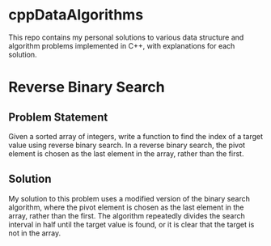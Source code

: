 # cppDataAlgorithms
This repo contains my personal solutions to various data structure and algorithm problems implemented in C++, with explanations for each solution. 

# Reverse Binary Search

## Problem Statement

Given a sorted array of integers, write a function to find the index of a target value using reverse binary search. In a reverse binary search, the pivot element is chosen as the last element in the array, rather than the first.

## Solution

My solution to this problem uses a modified version of the binary search algorithm, where the pivot element is chosen as the last element in the array, rather than the first. The algorithm repeatedly divides the search interval in half until the target value is found, or it is clear that the target is not in the array.
